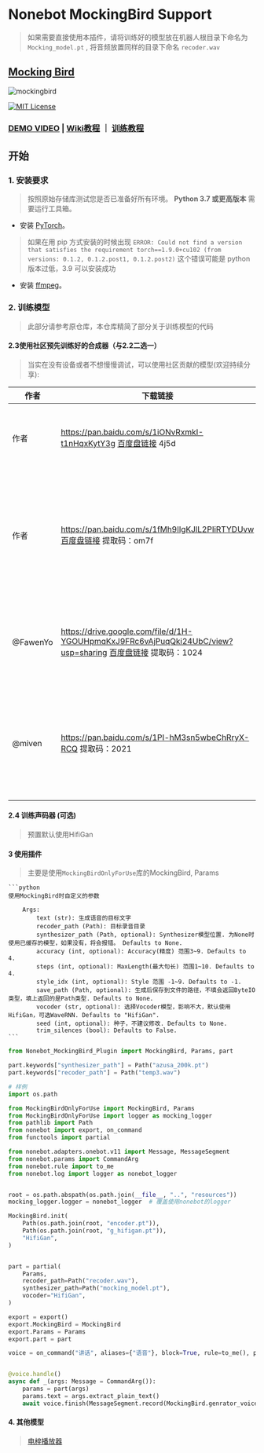 # Nonebot MockingBird Support

> 如果需要直接使用本插件，请将训练好的模型放在机器人根目录下命名为 `Mocking_model.pt` , 将音频放置同样的目录下命名 `recoder.wav`

## [Mocking Bird](https://github.com/babysor/MockingBird)
![mockingbird](https://user-images.githubusercontent.com/12797292/131216767-6eb251d6-14fc-4951-8324-2722f0cd4c63.jpg)

[![MIT License](https://img.shields.io/badge/license-MIT-blue.svg?style=flat)](http://choosealicense.com/licenses/mit/)

### [DEMO VIDEO](https://www.bilibili.com/video/BV17Q4y1B7mY/) | [Wiki教程](https://github.com/babysor/MockingBird/wiki/Quick-Start-(Newbie)) ｜ [训练教程](https://vaj2fgg8yn.feishu.cn/docs/doccn7kAbr3SJz0KM0SIDJ0Xnhd)


## 开始
### 1. 安装要求
> 按照原始存储库测试您是否已准备好所有环境。
**Python 3.7 或更高版本** 需要运行工具箱。

* 安装 [PyTorch](https://pytorch.org/get-started/locally/)。
> 如果在用 pip 方式安装的时候出现 `ERROR: Could not find a version that satisfies the requirement torch==1.9.0+cu102 (from versions: 0.1.2, 0.1.2.post1, 0.1.2.post2)` 这个错误可能是 python 版本过低，3.9 可以安装成功
* 安装 [ffmpeg](https://ffmpeg.org/download.html#get-packages)。

### 2. 训练模型
> 此部分请参考原仓库，本仓库精简了部分关于训练模型的代码

#### 2.3使用社区预先训练好的合成器（与2.2二选一）
> 当实在没有设备或者不想慢慢调试，可以使用社区贡献的模型(欢迎持续分享):

| 作者 | 下载链接 | 效果预览 | 信息 |
| --- | ----------- | ----- | ----- |
| 作者 | https://pan.baidu.com/s/1iONvRxmkI-t1nHqxKytY3g  [百度盘链接](https://pan.baidu.com/s/1iONvRxmkI-t1nHqxKytY3g) 4j5d |  | 75k steps 用3个开源数据集混合训练
| 作者 | https://pan.baidu.com/s/1fMh9IlgKJlL2PIiRTYDUvw  [百度盘链接](https://pan.baidu.com/s/1fMh9IlgKJlL2PIiRTYDUvw) 提取码：om7f |  | 25k steps 用3个开源数据集混合训练, 切换到tag v0.0.1使用
|@FawenYo | https://drive.google.com/file/d/1H-YGOUHpmqKxJ9FRc6vAjPuqQki24UbC/view?usp=sharing [百度盘链接](https://pan.baidu.com/s/1vSYXO4wsLyjnF3Unl-Xoxg) 提取码：1024  | [input](https://github.com/babysor/MockingBird/wiki/audio/self_test.mp3) [output](https://github.com/babysor/MockingBird/wiki/audio/export.wav) | 200k steps 台湾口音需切换到tag v0.0.1使用
|@miven| https://pan.baidu.com/s/1PI-hM3sn5wbeChRryX-RCQ 提取码：2021 | https://www.bilibili.com/video/BV1uh411B7AD/ | 150k steps 注意：根据[issue](https://github.com/babysor/MockingBird/issues/37)修复 并切换到tag v0.0.1使用

#### 2.4 训练声码器 (可选)

> 预置默认使用HifiGan

#### 3 使用插件

> 主要是使用`MockingBirdOnlyForUse`库的MockingBird, Params

    ```python
    使用MockingBird时自定义的参数

        Args:
            text (str): 生成语音的目标文字
            recoder_path (Path): 目标录音目录
            synthesizer_path (Path, optional): Synthesizer模型位置. 为None时使用已缓存的模型，如果没有，将会报错。 Defaults to None.
            accuracy (int, optional): Accuracy(精度) 范围3~9. Defaults to 4.
            steps (int, optional): MaxLength(最大句长) 范围1~10. Defaults to 4.
            style_idx (int, optional): Style 范围 -1~9. Defaults to -1.
            save_path (Path, optional): 生成后保存到文件的路径，不填会返回ByteIO类型，填上返回的是Path类型. Defaults to None.
            vocoder (str, optional): 选择Vocoder模型，影响不大，默认使用HifiGan，可选WaveRNN. Defaults to "HifiGan".
            seed (int, optional): 种子，不建议修改. Defaults to None.
            trim_silences (bool): Defaults to False.
    ```
```python
from Nonebot_MockingBird_Plugin import MockingBird, Params, part

part.keywords["synthesizer_path"] = Path("azusa_200k.pt")
part.keywords["recoder_path"] = Path("temp3.wav")
```
    
```python
# 样例
import os.path

from MockingBirdOnlyForUse import MockingBird, Params
from MockingBirdOnlyForUse import logger as mocking_logger
from pathlib import Path
from nonebot import export, on_command
from functools import partial

from nonebot.adapters.onebot.v11 import Message, MessageSegment
from nonebot.params import CommandArg
from nonebot.rule import to_me
from nonebot.log import logger as nonebot_logger


root = os.path.abspath(os.path.join(__file__, "..", "resources"))
mocking_logger.logger = nonebot_logger  # 覆盖使用nonebot的logger

MockingBird.init(
    Path(os.path.join(root, "encoder.pt")),
    Path(os.path.join(root, "g_hifigan.pt")),
    "HifiGan",
)


part = partial(
    Params,
    recoder_path=Path("recoder.wav"),
    synthesizer_path=Path("mocking_model.pt"),
    vocoder="HifiGan",
)

export = export()
export.MockingBird = MockingBird
export.Params = Params
export.part = part

voice = on_command("讲话", aliases={"语音"}, block=True, rule=to_me(), priority=1)


@voice.handle()
async def _(args: Message = CommandArg()):
    params = part(args)
    params.text = args.extract_plain_text()
    await voice.finish(MessageSegment.record(MockingBird.genrator_voice(params)))

```

#### 4. 其他模型
> [电梓播放器](https://www.bilibili.com/video/BV1RF411z7C5)